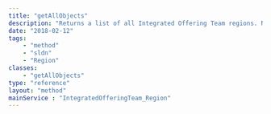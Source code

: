 ```yaml
---
title: "getAllObjects"
description: "Returns a list of all Integrated Offering Team regions. Note that this method, despite being visible, is not accessible by customers and attempting to use it will result in an error response. "
date: "2018-02-12"
tags:
    - "method"
    - "sldn"
    - "Region"
classes:
    - "getAllObjects"
type: "reference"
layout: "method"
mainService : "IntegratedOfferingTeam_Region"
---
```

